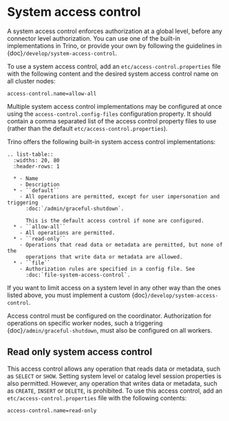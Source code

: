 # System access control

A system access control enforces authorization at a global level,
before any connector level authorization. You can use one of the built-in
implementations in Trino, or provide your own by following the guidelines in
{doc}`/develop/system-access-control`.

To use a system access control, add an `etc/access-control.properties` file
with the following content and the desired system access control name on all
cluster nodes:

```text
access-control.name=allow-all
```

Multiple system access control implementations may be configured at once
using the `access-control.config-files` configuration property. It should
contain a comma separated list of the access control property files to use
(rather than the default `etc/access-control.properties`).

Trino offers the following built-in system access control implementations:

```{eval-rst}
.. list-table::
  :widths: 20, 80
  :header-rows: 1

  * - Name
    - Description
  * - ``default``
    - All operations are permitted, except for user impersonation and triggering
      :doc:`/admin/graceful-shutdown`.

      This is the default access control if none are configured.
  * - ``allow-all``
    - All operations are permitted.
  * - ``read-only``
    - Operations that read data or metadata are permitted, but none of the
      operations that write data or metadata are allowed.
  * - ``file``
    - Authorization rules are specified in a config file. See
      :doc:`file-system-access-control`.
```

If you want to limit access on a system level in any other way than the ones
listed above, you must implement a custom {doc}`/develop/system-access-control`.

Access control must be configured on the coordinator. Authorization for
operations on specific worker nodes, such a triggering
{doc}`/admin/graceful-shutdown`, must also be configured on all workers.

## Read only system access control

This access control allows any operation that reads data or
metadata, such as `SELECT` or `SHOW`. Setting system level or catalog level
session properties is also permitted. However, any operation that writes data or
metadata, such as `CREATE`, `INSERT` or `DELETE`, is prohibited.
To use this access control, add an `etc/access-control.properties`
file with the following contents:

```text
access-control.name=read-only
```
